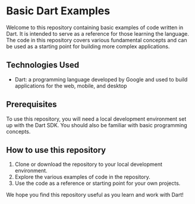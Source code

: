 # Basic Dart Examples

Welcome to this repository containing basic examples of code written in Dart. It is intended to serve as a reference for those learning the language. The code in this repository covers various fundamental concepts and can be used as a starting point for building more complex applications.

## Technologies Used

- Dart: a programming language developed by Google and used to build applications for the web, mobile, and desktop

## Prerequisites

To use this repository, you will need a local development environment set up with the Dart SDK. You should also be familiar with basic programming concepts.

## How to use this repository

1. Clone or download the repository to your local development environment.
2. Explore the various examples of code in the repository.
3. Use the code as a reference or starting point for your own projects.

We hope you find this repository useful as you learn and work with Dart!
